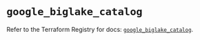 # `google_biglake_catalog`

Refer to the Terraform Registry for docs: [`google_biglake_catalog`](https://registry.terraform.io/providers/hashicorp/google/6.34.0/docs/resources/biglake_catalog).
